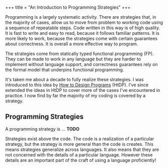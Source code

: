 +++
title = "An Introduction to Programming Strategies"
+++

Programming is a largely systematic activity. There are strategies that, in the majority of cases, allow us to move from problem to working code using a sequence of repeatable steps. Code written in this way is of high quality. It is fast to write and easy to read, because it follows familiar patterns. It is more likely to work, because the strategies come with certain guarantees about correctness. It is overall a more effective way to program.

The strategies come from statically typed functional programming (FP). They can be made to work in any language but they are harder to implement without language support, and correctness guarantees rely on the formal model that underpins functional programming.

It's taken me about a decade to fully realize these strategies. I was introduced to this idea by [How to Design Programs][htdp] (HtDP). I've since extended the ideas in HtDP to cover more of the cases I've encountered in practice. I now find by far the majority of my coding is covered by a strategy.


## Programming Strategies

A programming strategy is ... **TODO**

Strategies exist above the code. The code is a realization of a particular strategy, but the strategy is more general than the code is creates. This means strategies generalize across languages. It also means that they are not concerned with the details of a particular language. However these details are an important part of the craft of using a language proficiently!



[htdp]: https://htdp.org/

